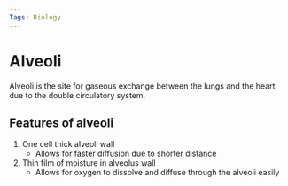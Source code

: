 ```yaml
---
Tags: Biology
---
```

# Alveoli
Alveoli is the site for gaseous exchange between the lungs and the heart due to the double circulatory system.

## Features of alveoli
1. One cell thick alveoli wall
	- Allows for faster diffusion due to shorter distance
2. Thin film of moisture in alveolus wall
	- Allows for oxygen to dissolve and diffuse through the alveoli easily

